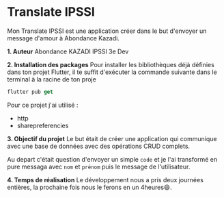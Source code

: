 <h1>Translate IPSSI</h1>
Mon Translate IPSSI est une application créer dans le but d'envoyer un message d'amour à Abondance Kazadi.

**1. Auteur**
Abondance KAZADI
IPSSI 3e Dev

**2. Installation des packages**
Pour installer les bibliothèques déjà définies dans ton projet Flutter, il te suffit d'exécuter la commande suivante dans le terminal à la racine de ton proje
```dart
flutter pub get
```
Pour ce projet j'ai utilisé :

- http
- sharepreferencies

**3. Objectif du projet**
Le but était de créer une application qui communique avec une base de données avec des opérations CRUD complets.

Au depart c'était question d'envoyer un simple `code` et je l'ai transformé en pure messaga avec `nom` et `prénom` puis le message de l'utilisateur.

**4. Temps de réalisation**
Le développement nous a pris deux journées entières, la prochaine fois nous le ferons en un 4heures&#128516;.
